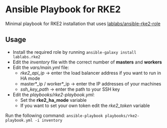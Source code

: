 # Ansible Playbook for RKE2
Minimal playbook for RKE2 installation that uses [lablabs/ansible-rke2-role](https://github.com/lablabs/ansible-role-rke2)

## Usage
- Install the required role by running `ansible-galaxy install lablabs.rke2`
- Edit the _inventory_ file with the correct number of **masters** and **workers**
- Edit the _vars/main.yml_ file:
  - *rke2\_api\_ip* -> enter the load balancer address if you want to run in HA mode
  - master*_ip / worker*_ip -> enter the IP addresses of your machines
  - *ssh\_key\_path* -> enter the path to your SSH key
- Edit the _playbooks/rke2-playbook.yml_:
  - Set the **rke2\_ha\_mode** variable
  - If you want to set your own token edit the *rke2\_token* variable

Run the following command: `ansible-playbook playbooks/rke2-playbook.yml -i inventory`
